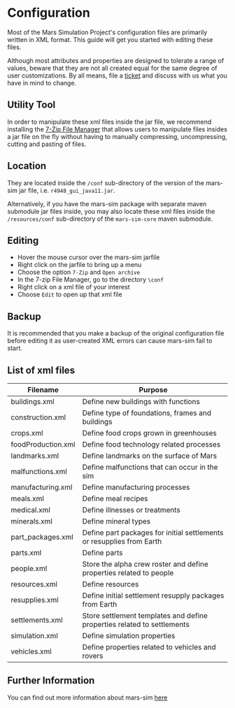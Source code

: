 # Configuration

Most of the Mars Simulation Project's configuration files are 
primarily written in XML format. This guide will get you 
started with editing these files.

Although most attributes and properties are designed to 
tolerate a range of values, beware that they are not all 
created equal for the same degree of user customizations. 
By all means, file a [ticket](#issue) and discuss with us 
what you have in mind to change.


## Utility Tool

In order to manipulate these xml files inside the jar file, 
we recommend installing the [7-Zip File Manager](https://www.7-zip.org/)
that allows users to manipulate files insides a jar file 
on the fly without having to manually compressing, uncompressing,
 cutting and pasting of files.


## Location

They are located inside the `/conf` 
sub-directory of the version of the mars-sim jar file, i.e.
`r4948_gui_java11.jar`. 

Alternatively, if you have the mars-sim package with separate
maven submodule jar files inside, you may also locate these
xml files inside the `/resources/conf` sub-directory of the 
`mars-sim-core` maven submodule.
 
 
## Editing
  
- Hover the mouse cursor over the mars-sim jarfile
- Right click on the jarfile to bring up a menu
- Choose the option `7-Zip` and `Open archive`
- In the 7-zip File Manager, go to the directory `\conf`
- Right click on a xml file of your interest
- Choose `Edit` to open up that xml file
 
 
## Backup

It is recommended that you make a backup of the original configuration
file before editing it as user-created XML errors can cause mars-sim
fail to start.


## List of xml files

| Filename | Purpose |
| --- | --- |
| buildings.xml | Define new buildings with functions |                  
| construction.xml | Define type of  foundations, frames and buildings |
| crops.xml | Define food crops grown in greenhouses |
| foodProduction.xml | Define food technology related processes |
| landmarks.xml | Define landmarks on the surface of Mars |  
| malfunctions.xml | Define malfunctions that can occur in the sim |
| manufacturing.xml | Define manufacturing processes  |
| meals.xml | Define meal recipes |
| medical.xml | Define illnesses or treatments |
| minerals.xml | Define mineral types |
| part_packages.xml | Define part packages for initial settlements or resupplies from Earth |
| parts.xml | Define parts  |
| people.xml | Store the alpha crew roster and define properties related to people |
| resources.xml | Define resources |
| resupplies.xml | Define initial settlement resupply packages from Earth |
| settlements.xml | Store settlement templates and define properties related to settlements |           
| simulation.xml | Define simulation properties |
| vehicles.xml | Define properties related to vehicles and rovers |

## Further Information

You can find out more information about mars-sim [here](
https://github.com/mars-sim/mars-sim)


